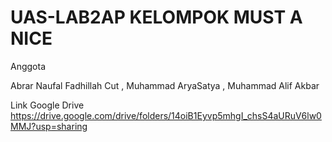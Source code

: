 # UAS-LAB2AP KELOMPOK MUST A NICE
Anggota

Abrar Naufal Fadhillah Cut 
, Muhammad AryaSatya 
, Muhammad Alif Akbar

 Link Google Drive
https://drive.google.com/drive/folders/14oiB1Eyvp5mhgI_chsS4aURuV6lw0MMJ?usp=sharing
